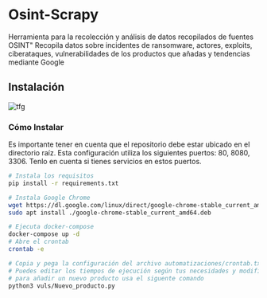 # Osint-Scrapy
Herramienta para la recolección y análisis de datos recopilados de fuentes OSINT"
Recopila datos sobre incidentes de ransomware, actores, exploits, ciberataques, vulnerabilidades de los productos que añadas y tendencias mediante Google
## Instalación

![tfg](imagenes/tfg.png)
### Cómo Instalar

Es importante tener en cuenta que el repositorio debe estar ubicado en el directorio raíz.
Esta configuración utiliza los siguientes puertos: 80, 8080, 3306. Tenlo en cuenta si tienes servicios en estos puertos.

```bash
# Instala los requisitos
pip install -r requirements.txt

# Instala Google Chrome
wget https://dl.google.com/linux/direct/google-chrome-stable_current_amd64.deb
sudo apt install ./google-chrome-stable_current_amd64.deb

# Ejecuta docker-compose
docker-compose up -d
# Abre el crontab
crontab -e

# Copia y pega la configuración del archivo automatizaciones/crontab.txt.
# Puedes editar los tiempos de ejecución según tus necesidades y modificar o eliminar los archivos .log.
# para añadir un nuevo producto usa el siguente comando
python3 vuls/Nuevo_producto.py


